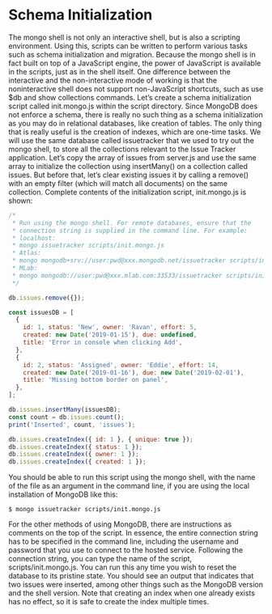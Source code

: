 # Schema Initialization

The mongo shell is not only an interactive shell, but is also a scripting environment. Using this, scripts can be written to perform various tasks such as schema initialization and migration. Because the mongo shell is in fact built on top of a JavaScript engine, the power of JavaScript is available in the scripts, just as in the shell itself.
One difference between the interactive and the non-interactive mode of working is that the noninteractive shell does not support non-JavaScript shortcuts, such as use $db and show collections
commands.
Let’s create a schema initialization script called init.mongo.js within the script directory. Since
MongoDB does not enforce a schema, there is really no such thing as a schema initialization as you may do
in relational databases, like creation of tables. The only thing that is really useful is the creation of indexes, which are one-time tasks.
We will use the same database called issuetracker that we used to try out the mongo shell, to
store all the collections relevant to the Issue Tracker application.
Let’s copy the array of issues from server.js and use the same array to initialize the collection using
insertMany() on a collection called issues. But before that, let’s clear existing issues it by calling a remove() with an empty filter (which will match all documents) on the same collection.
Complete contents of the initialization script, init.mongo.js is shown:

```js
/*
 * Run using the mongo shell. For remote databases, ensure that the
 * connection string is supplied in the command line. For example:
 * localhost:
 * mongo issuetracker scripts/init.mongo.js
 * Atlas:
 * mongo mongodb+srv://user:pwd@xxx.mongodb.net/issuetracker scripts/init.mongo.js
 * MLab:
 * mongo mongodb://user:pwd@xxx.mlab.com:33533/issuetracker scripts/init.mongo.js
 */

db.issues.remove({});

const issuesDB = [
  {
    id: 1, status: 'New', owner: 'Ravan', effort: 5,
    created: new Date('2019-01-15'), due: undefined,
    title: 'Error in console when clicking Add',
  },
  {
    id: 2, status: 'Assigned', owner: 'Eddie', effort: 14,
    created: new Date('2019-01-16'), due: new Date('2019-02-01'),
    title: 'Missing bottom border on panel',
  },
];

db.issues.insertMany(issuesDB);
const count = db.issues.count();
print('Inserted', count, 'issues');

db.issues.createIndex({ id: 1 }, { unique: true });
db.issues.createIndex({ status: 1 });
db.issues.createIndex({ owner: 1 });
db.issues.createIndex({ created: 1 });
```

You should be able to run this script using the mongo shell, with the name of the file as an argument in
the command line, if you are using the local installation of MongoDB like this:

`$ mongo issuetracker scripts/init.mongo.js `

For the other methods of using MongoDB, there are instructions as comments on the top of the script.
In essence, the entire connection string has to be specified in the command line, including the username
and password that you use to connect to the hosted service. Following the connection string, you can type
the name of the script, scripts/init.mongo.js.
You can run this any time you wish to reset the database to its pristine state. You should see an output that indicates that two issues were inserted, among other things such as the MongoDB version and the shell version. Note that creating an index when one already exists has no effect, so it is safe to create the index multiple times.